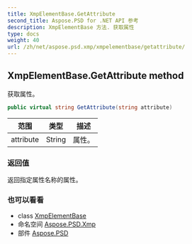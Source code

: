 ```yaml
---
title: XmpElementBase.GetAttribute
second_title: Aspose.PSD for .NET API 参考
description: XmpElementBase 方法. 获取属性
type: docs
weight: 40
url: /zh/net/aspose.psd.xmp/xmpelementbase/getattribute/
---
```

## XmpElementBase.GetAttribute method

获取属性。

```csharp
public virtual string GetAttribute(string attribute)
```

| 范围 | 类型 | 描述 |
| --- | --- | --- |
| attribute | String | 属性。 |

### 返回值

返回指定属性名称的属性。

### 也可以看看

* class [XmpElementBase](../)
* 命名空间 [Aspose.PSD.Xmp](../../xmpelementbase/)
* 部件 [Aspose.PSD](../../../)


